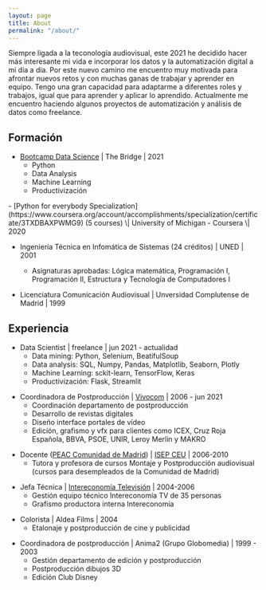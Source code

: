 ```yaml
---
layout: page
title: About
permalink: "/about/"
---
```


Siempre ligada a la teconología audiovisual, este 2021 he decidido hacer más interesante mi vida e incorporar los datos y la automatización digital a mi día a día. Por este nuevo camino me encuentro muy motivada para afrontar nuevos retos y con muchas ganas de trabajar y aprender en equipo. Tengo una gran capacidad para adaptarme a diferentes roles y trabajos, igual que para aprender y aplicar lo aprendido. Actualmente me encuentro haciendo algunos proyectos de automatización y análisis de datos como freelance.


## Formación
- [Bootcamp Data Science](https://f.hubspotusercontent40.net/hubfs/5965645/Folletos%20marzo2020/DS%20-%20The%20Bridge.pdf?utm_campaign=Nurturing&utm_medium=email&_hsmi=100779205&_hsenc=p2ANqtz-_X_gK8KpvHz34ZSSarnISHs09FYl2mVzSGi2Qrfu9xKJXeP-q_GX_9FmgLtWyiDqV3KKM-DUlYz6JqcOeCEh0w09ARkpT_2-YB14l3Z5riAspCeBk&utm_content=100779205&utm_source=hs_automation) \| The Bridge \| 2021
    - Python
    - Data Analysis
    - Machine Learning
    - Productivización
<p></p>
- [Python for everybody Specialization](https://www.coursera.org/account/accomplishments/specialization/certificate/3TXDBAXPWMG9) (5 courses) \| University of Michigan - Coursera \| 2020
<p></p>

- Ingeniería Técnica en Infomática de Sistemas (24 créditos) \| UNED \| 2001
    - Asignaturas aprobadas: Lógica matemática, Programación I, Programación II, Estructura y Tecnología de Computadores I

- Licenciatura Comunicación Audiovisual \| Unversidad Complutense de Madrid \| 1999



## Experiencia


- Data Scientist \| freelance \| jun 2021 - actualidad
    - Data mining: Python, Selenium, BeatifulSoup
    - Data analysis: SQL, Numpy, Pandas, Matplotlib, Seaborn, Plotly
    - Machine Learning: sckit-learn, TensorFlow, Keras
    - Productivización: Flask, Streamlit
<p></p>

- Coordinadora de Postproducción \| [Vivocom](https://vivocom.eu/) \| 2006 - jun 2021
    - Coordinación departamento de postproducción
    - Desarrollo de revistas digitales
    - Diseño interface portales de vídeo
    - Edición, grafismo y vfx para clientes como ICEX, Cruz Roja Española, BBVA, PSOE, UNIR, Leroy Merlin y MAKRO
<p></p>

- Docente ([PEAC Comunidad de Madrid](https://www.comunidad.madrid/servicios/empleo/acreditacion-competencias-profesionales)) \| [ISEP CEU](https://www.isepceu.es/) \| 2006-2010
    - Tutora y profesora de cursos Montaje y Postproducción audiovisual (cursos para desempleados de la Comunidad de Madrid)
<p></p> 

- Jefa Técnica \| [Intereconomía Televisión](https://eltorotv.com/) \| 2004-2006
    - Gestión equipo técnico Intereconomía TV de 35 personas
    - Grafismo productora interna Intereconomía
<p></p>

- Colorista \| Aldea Films \| 2004
    - Etalonaje y postproducción de cine y publicidad
<p></p>

- Coordinadora de postproducción \| Anima2 (Grupo Globomedia) \| 1999 - 2003
    - Gestión departamento de edición y postproducción
    - Postproducción dibujos 3D
    - Edición Club Disney
